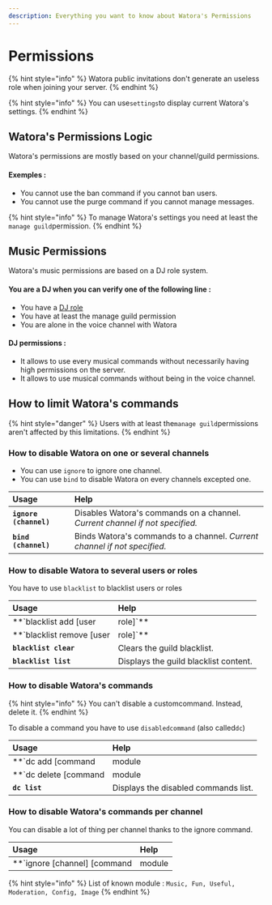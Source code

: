 ```yaml
---
description: Everything you want to know about Watora's Permissions
---
```


# Permissions

{% hint style="info" %}
Watora public invitations don't generate an useless role when joining your server. 
{% endhint %}

{% hint style="info" %}
You can use`settings`to display current Watora's settings.
{% endhint %}

## Watora's Permissions Logic

Watora's permissions are mostly based on your channel/guild permissions.

#### Exemples :

* You cannot use the ban command if you cannot ban users.
* You cannot use the purge command if you cannot manage messages.

{% hint style="info" %}
To manage Watora's settings you need at least the `manage guild`permission.
{% endhint %}

## Music Permissions

Watora's music permissions are based on a DJ role system.

#### You are a DJ when you can verify one of the following line :

* You have a [DJ role](settings.md#set-a-dj-role)
* You have at least the manage guild permission
* You are alone in the voice channel with Watora

#### DJ permissions :

* It allows to use every musical commands without necessarily having high permissions on the server.
* It allows to use musical commands without being in the voice channel.

## How to limit Watora's commands

{% hint style="danger" %}
Users with at least the`manage guild`permissions aren't affected by this limitations.
{% endhint %}

### How to disable Watora on one or several channels

* You can use `ignore` to ignore one channel.
* You can use `bind` to disable Watora on every channels excepted one.

| Usage | Help |
| :--- | :--- |
| **`ignore (channel)`** | Disables Watora's commands on a channel.  _Current channel if not specified._ |
| **`bind (channel)`** | Binds Watora's commands to a channel.  _Current channel if not specified._ |

### How to disable Watora to several users or roles

You have to use `blacklist` to blacklist users or roles

| Usage | Help |
| :--- | :--- |
| **`blacklist add [user|role]`** | Adds a user to the guild blacklist. |
| **`blacklist remove [user|role]`** | Removes a user or a role from the guild blacklist. |
| **`blacklist clear`** | Clears the guild blacklist. |
| **`blacklist list`** | Displays the guild blacklist content. |

### How to disable Watora's commands

{% hint style="info" %}
You can't disable a customcommand. Instead, delete it.
{% endhint %}

To disable a command you have to use `disabledcommand` \(also called`dc`\)

| Usage | Help |
| :--- | :--- |
| **`dc add [command|module|all]`** | Disables a command and his aliases on the server. |
| **`dc delete [command|module|all]`** | Enables anew a disabled command. |
| **`dc list`** | Displays the disabled commands list. |

### How to disable Watora's commands per channel

You can disable a lot of thing per channel thanks to the ignore command.

| Usage | Help |
| :--- | :--- |
| **`ignore [channel] [command|module|all]`** | Disables a command, a module or every command in a channel. |

{% hint style="info" %}
List of known module : `Music, Fun, Useful, Moderation, Config, Image`
{% endhint %}



